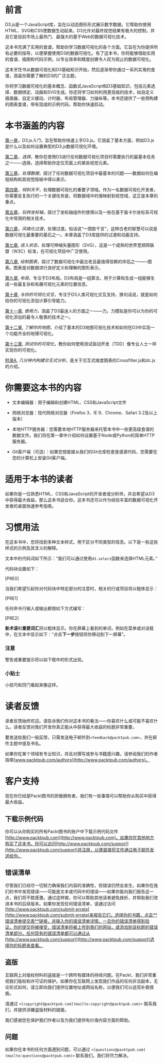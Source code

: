 # 前言

D3.js是一个JavaScript库，旨在以动态图形形式展示数字数据。它帮助你使用HTML、SVG和CSS使数据生动起来。D3允许对最终视觉结果有极大的控制，并且它是目前市场上最热门、最强大的基于Web的数据可视化技术。

这本书充满了实用的食谱，帮助你学习数据可视化的各个方面。它旨在为你提供所有必要的指导，以便掌握使用D3的数据可视化。有了这本书，你将能够借助实用的食谱、插图和代码示例，以专业效率和精度创建令人叹为观止的数据可视化。

这本烹饪书从数据可视化和D3基础知识开始，然后逐渐带你通过一系列实用的食谱，涵盖你需要了解的D3的广泛主题。

你将学习数据可视化的基本概念、函数式JavaScript和D3基础知识，包括元素选择、数据绑定、动画和SVG生成。你还将学习如何利用更高级的技术，如自定义插值器、自定义缓动、计时器、布局管理器、力操纵等。本书还提供了一些预构建的图表食谱，带有现成的示例代码，帮助你快速启动。

# 本书涵盖的内容

[第一章](ch01.html "第一章 D3.js入门")，*D3.js入门*，旨在帮助你快速上手D3.js。它涵盖了基本方面，例如D3.js是什么以及如何设置典型的D3.js数据可视化环境。

[第二章](ch02.html "第二章 选择")，*选择*，教你在使用D3进行任何数据可视化项目时需要执行的最基本任务之一——选择。选择帮助你定位页面上的某些视觉元素。

[第三章](ch03.html "第三章 处理数据")，*处理数据*，探讨了任何数据可视化项目中最基本的问题——数据如何在编程结构和其视觉隐喻中得以表示。

[第四章](ch04.html "第四章 倾斜天平")，*倾斜天平*，处理数据可视化的重要子领域。作为一名数据可视化开发者，你需要反复执行的一个关键任务是，将数据域中的值映射到视觉域，这正是本章的重点。

[第五章](ch05.html "第五章 玩转坐标轴")，*玩转坐标轴*，探讨了坐标轴组件的使用以及一些在基于笛卡尔坐标系可视化中常用的相关技术。

[第六章](ch06.html "第六章 风格化过渡")，*风格化过渡*，处理过渡。俗话说“一图胜千言”，这种古老的智慧可以说是数据可视化最重要的基石之一。本章涵盖了D3库提供的过渡和动画支持。

[第七章](ch07.html "第七章。进入状态"), *进入状态*，处理可伸缩矢量图形（SVG），这是一个成熟的世界宽频网联盟（W3C）标准，在可视化项目中广泛使用。

[第八章](ch08.html "第八章。绘制图表"), *绘制图表*，探讨了数据可视化中最古老且最值得信赖的伴侣之一——图表。图表是对数据进行良好定义和理解的图形表示。

[第九章](ch09.html "第九章。布局"), *布局*，专注于D3布局。D3布局是一组算法，用于计算和生成一组能够生成一些最复杂和有趣可视化元素的位置信息。

[第十章](ch10.html "第十章。与你的可视化交互"), *与你的可视化交互*，专注于D3人类可视化交互支持，换句话说，就是如何给你的可视化添加计算引导能力。

[第十一章](ch11.html "第十一章。使用力"), *使用力*，涵盖了D3最迷人的方面之一——力。力模拟是你可以为你的可视化添加的最令人敬畏的技术之一。

[第十二章](ch12.html "第十二章。了解你的地图"), *了解你的地图*，介绍了基本的D3地图可视化技术和如何在D3中实现一个功能齐全的地理可视化。

[第十三章](ch13.html "第十三章。测试你的可视化"), *测试你的可视化*，教你如何使用测试驱动开发（TDD）像专业人士一样实现你的可视化。

[附录A](apa.html "附录A. 几分钟内构建交互式分析"), *几分钟内构建交互式分析*，是关于交互式维度图表的Crossfilter.js和dc.js的介绍。

# 你需要这本书的内容

+   文本编辑器：用于编辑和创建HTML、CSS和JavaScript文件

+   网络浏览器：现代网络浏览器（Firefox 3、IE 9、Chrome、Safari 3.2及以上版本）

+   本地HTTP服务器：您需要本地HTTP服务器来托管本书中一些更高级食谱的数据文件。我们将在第一章中介绍如何设置基于Node或Python的简单HTTP服务器。

+   Git客户端（可选）：如果您想直接从我们的Git仓库检查食谱源代码，您需要在您的计算机上安装Git客户端。

# 适用于本书的读者

如果你是一位熟悉HTML、CSS和JavaScript的开发者或分析师，并且希望从D3中获得最大收益，那么这本书适合你。这本书还可以作为经验丰富的数据可视化开发者的桌面快速参考指南。

# 习惯用法

在这本书中，您将找到多种文本样式，用于区分不同类型的信息。以下是一些这些样式的示例及其含义的解释。

文本中的代码词如下所示：“我们可以通过使用`d3.select`函数来选择HTML元素。”

代码块设置如下：

[PRE0]

当我们希望引起你对代码块中特定部分的注意时，相关的行或项目将以粗体显示：

[PRE1]

任何命令行输入或输出都按如下方式编写：

[PRE2]

**新术语**和**重要词汇**将以粗体显示。你在屏幕上看到的单词，例如在菜单或对话框中，在文本中显示如下：“点击**下一步**按钮将你移动到下一屏幕”。

### 注意

警告或重要提示将以如下框中的形式出现。

### 小贴士

小技巧和窍门看起来像这样。

# 读者反馈

读者反馈始终欢迎。请告诉我们你对这本书的看法——你喜欢什么或可能不喜欢什么。读者反馈对我们开发你真正能从中获得最大收益的标题非常重要。

要发送给我们一般反馈，只需发送电子邮件到`<feedback@packtpub.com>`，并在邮件主题中提及书名。

如果你在某个领域有专业知识，并且对撰写或参与书籍感兴趣，请参阅我们的作者指南[www.packtpub.com/authors](http://www.packtpub.com/authors)。

# 客户支持

现在你已经是Packt图书的骄傲拥有者，我们有一些事情可以帮助你从购买中获得最大收益。

## 下载示例代码

你可以从你购买的所有Packt图书的账户中下载示例代码文件[http://www.packtpub.com](http://www.packtpub.com)。如果你在其他地方购买了这本书，你可以访问[http://www.packtpub.com/support](http://www.packtpub.com/support)并注册，以便直接将文件通过电子邮件发送给你。

## 错误清单

尽管我们已经尽一切努力确保我们内容的准确性，但错误仍然会发生。如果你在我们的书中发现错误——可能是文本或代码中的错误——如果你能向我们报告这一点，我们将不胜感激。通过这样做，你可以帮助其他读者避免挫折，并帮助我们改进本书的后续版本。如果你发现任何错误清单，请通过访问[http://www.packtpub.com/submit-errata](http://www.packtpub.com/submit-errata)来报告它们，选择你的书籍，点击**错误清单提交表**链接，并输入你的错误清单详情。一旦你的错误清单得到验证，你的提交将被接受，错误清单将被上传到我们的网站，或添加到该标题的错误清单部分。任何现有的错误清单都可以通过从[http://www.packtpub.com/support](http://www.packtpub.com/support)选择你的标题来查看。

## 盗版

互联网上对版权材料的盗版是一个跨所有媒体的持续问题。在Packt，我们非常重视我们版权和许可证的保护。如果你在互联网上发现我们作品的任何非法副本，无论形式如何，请立即向我们提供位置地址或网站名称，以便我们可以追究补救措施。

请通过 `<[copyright@packtpub.com](mailto:copyright@packtpub.com)>` 联系我们，并提供涉嫌盗版材料的链接。

我们感谢您在保护我们作者以及为我们提供有价值内容方面的帮助。

## 问题

如果你在本书的任何方面遇到问题，可以通过 `<[questions@packtpub.com](mailto:questions@packtpub.com)>` 联系我们，我们将尽力解决。
